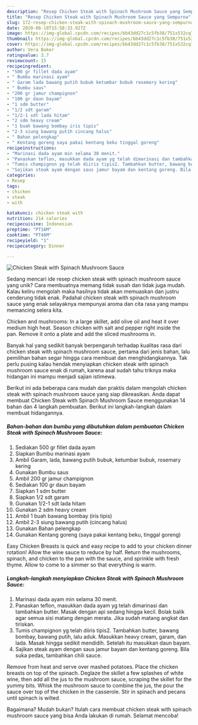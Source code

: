 ```yaml
---
description: "Resep Chicken Steak with Spinach Mushroom Sauce yang Sempurna"
title: "Resep Chicken Steak with Spinach Mushroom Sauce yang Sempurna"
slug: 172-resep-chicken-steak-with-spinach-mushroom-sauce-yang-sempurna
date: 2020-06-18T15:58:33.927Z
image: https://img-global.cpcdn.com/recipes/bb43dd27c1c5fb38/751x532cq70/chicken-steak-with-spinach-mushroom-sauce-foto-resep-utama.jpg
thumbnail: https://img-global.cpcdn.com/recipes/bb43dd27c1c5fb38/751x532cq70/chicken-steak-with-spinach-mushroom-sauce-foto-resep-utama.jpg
cover: https://img-global.cpcdn.com/recipes/bb43dd27c1c5fb38/751x532cq70/chicken-steak-with-spinach-mushroom-sauce-foto-resep-utama.jpg
author: Vera Baker
ratingvalue: 3.7
reviewcount: 15
recipeingredient:
- "500 gr fillet dada ayam"
- " Bumbu marinasi ayam"
- " Garam lada bawang putih bubuk ketumbar bubuk rosemary kering"
- " Bumbu saus"
- "200 gr jamur champignon"
- "100 gr daun bayam"
- "1 sdm butter"
- "1/2 sdt garam"
- "1/2-1 sdt lada hitam"
- "2 sdm heavy cream"
- "1 buah bawang bombay iris tipis"
- "2-3 siung bawang putih cincang halus"
- " Bahan pelengkap"
- " Kentang goreng saya pakai kentang beku tinggal goreng"
recipeinstructions:
- "Marinasi dada ayam min selama 30 menit."
- "Panaskan teflon, masukkan dada ayam yg telah dimarinasi dan tambahkan butter. Masak dengan api sedang hingga kecil. Bolak balik agar semua sisi matang dengan merata. Jika sudah matang angkat dan tiriskan."
- "Tumis champignon yg telah diiris tipis2. Tambahkan butter, bawang bombay, bawang putih, lalu aduk. Masukkan heavy cream, garam, dan lada. Masak hingga sedikit mendidih. Setelah itu masukkan daun bayam."
- "Sajikan steak ayam dengan saus jamur bayam dan kentang goreng. Bila suka pedas, tambahkan chili sauce."
categories:
- Resep
tags:
- chicken
- steak
- with

katakunci: chicken steak with 
nutrition: 214 calories
recipecuisine: Indonesian
preptime: "PT16M"
cooktime: "PT46M"
recipeyield: "1"
recipecategory: Dinner

---
```



![Chicken Steak with Spinach Mushroom Sauce](https://img-global.cpcdn.com/recipes/bb43dd27c1c5fb38/751x532cq70/chicken-steak-with-spinach-mushroom-sauce-foto-resep-utama.jpg)

Sedang mencari ide resep chicken steak with spinach mushroom sauce yang unik? Cara membuatnya memang tidak susah dan tidak juga mudah. Kalau keliru mengolah maka hasilnya tidak akan memuaskan dan justru cenderung tidak enak. Padahal chicken steak with spinach mushroom sauce yang enak selayaknya mempunyai aroma dan cita rasa yang mampu memancing selera kita.

Chicken and mushrooms: In a large skillet, add olive oil and heat it over medium high heat. Season chicken with salt and pepper right inside the pan. Remove it onto a plate and add the sliced mushrooms in.

Banyak hal yang sedikit banyak berpengaruh terhadap kualitas rasa dari chicken steak with spinach mushroom sauce, pertama dari jenis bahan, lalu pemilihan bahan segar hingga cara membuat dan menghidangkannya. Tak perlu pusing kalau hendak menyiapkan chicken steak with spinach mushroom sauce enak di rumah, karena asal sudah tahu triknya maka hidangan ini mampu menjadi sajian istimewa.


Berikut ini ada beberapa cara mudah dan praktis dalam mengolah chicken steak with spinach mushroom sauce yang siap dikreasikan. Anda dapat membuat Chicken Steak with Spinach Mushroom Sauce menggunakan 14 bahan dan 4 langkah pembuatan. Berikut ini langkah-langkah dalam membuat hidangannya.

<!--inarticleads1-->

##### Bahan-bahan dan bumbu yang dibutuhkan dalam pembuatan Chicken Steak with Spinach Mushroom Sauce:

1. Sediakan 500 gr fillet dada ayam
1. Siapkan  Bumbu marinasi ayam
1. Ambil  Garam, lada, bawang putih bubuk, ketumbar bubuk, rosemary kering
1. Gunakan  Bumbu saus
1. Ambil 200 gr jamur champignon
1. Sediakan 100 gr daun bayam
1. Siapkan 1 sdm butter
1. Siapkan 1/2 sdt garam
1. Gunakan 1/2-1 sdt lada hitam
1. Gunakan 2 sdm heavy cream
1. Ambil 1 buah bawang bombay (iris tipis)
1. Ambil 2-3 siung bawang putih (cincang halus)
1. Gunakan  Bahan pelengkap
1. Gunakan  Kentang goreng (saya pakai kentang beku, tinggal goreng)


Easy Chicken Breasts is quick and easy recipe to add to your chicken dinner rotation! Allow the wine sauce to reduce by half. Return the mushrooms, spinach, and chicken to the pan with the sauce, and sprinkle with fresh thyme. Allow to come to a simmer so that everything is warm. 

<!--inarticleads2-->

##### Langkah-langkah menyiapkan Chicken Steak with Spinach Mushroom Sauce:

1. Marinasi dada ayam min selama 30 menit.
1. Panaskan teflon, masukkan dada ayam yg telah dimarinasi dan tambahkan butter. Masak dengan api sedang hingga kecil. Bolak balik agar semua sisi matang dengan merata. Jika sudah matang angkat dan tiriskan.
1. Tumis champignon yg telah diiris tipis2. Tambahkan butter, bawang bombay, bawang putih, lalu aduk. Masukkan heavy cream, garam, dan lada. Masak hingga sedikit mendidih. Setelah itu masukkan daun bayam.
1. Sajikan steak ayam dengan saus jamur bayam dan kentang goreng. Bila suka pedas, tambahkan chili sauce.


Remove from heat and serve over mashed potatoes. Place the chicken breasts on top of the spinach. Deglaze the skillet a few splashes of white wine, then add all the jus to the mushroom sauce, scraping the skillet for the yummy bits. Whisk the mushroom sauce to combine the jus, the pour the sauce over top of the chicken in the casserole. Stir in spinach and pecans until spinach is wilted. 

Bagaimana? Mudah bukan? Itulah cara membuat chicken steak with spinach mushroom sauce yang bisa Anda lakukan di rumah. Selamat mencoba!
